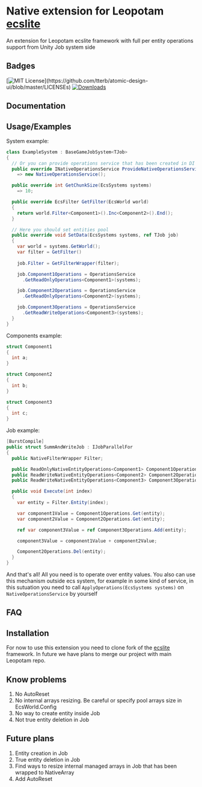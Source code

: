 
# Native extension for Leopotam [ecslite](https://github.com/Leopotam/ecslite)

An extension for Leopotam ecslite framework with full per entity operations support from Unity Job system side


## Badges
[![MIT License](https://img.shields.io/apm/l/atomic-design-ui.svg?)](https://github.com/tterb/atomic-design-ui/blob/master/LICENSEs)
[![Downloads](https://img.shields.io/github/downloads/odingamesdev/native-ecslite/total.svg)](https://github.com/odingamesdev/native-ecslite/releases)
## Documentation

## Usage/Examples

System example:
```csharp
class ExampleSystem : BaseGameJobSystem<TJob> 
{
  // Or you can provide operations service that has been created in DI container
  public override INativeOperationsService ProvideNativeOperationsService()
    => new NativeOperationsService();

  public override int GetChunkSize(EcsSystems systems)
    => 10;

  public override EcsFilter GetFilter(EcsWorld world) 
  {
    return world.Filter<Component1>().Inc<Component2>().End();
  }

  // Here you should set entities pool
  public override void SetData(EcsSystems systems, ref TJob job) 
  {
    var world = systems.GetWorld();
    var filter = GetFilter()
    
    job.Filter = GetFilterWrapper(filter);

    job.Component1Operations = OperationsService
      .GetReadOnlyOperations<Component1>(systems);

    job.Component2Operations = OperationsService
      .GetReadOnlyOperations<Component2>(systems); 

    job.Component3Operations = OperationsService
      .GetReadWriteOperations<Component3>(systems);
  }
}
```
Components example:
```csharp
struct Component1
{
  int a;
}

struct Component2 
{
  int b;
}

struct Component3 
{
  int c;
}
```
Job example:
```csharp
[BurstCompile]
public struct SummAndWriteJob : IJobParallelFor
{
  public NativeFilterWrapper Filter;

  public ReadOnlyNativeEntityOperations<Component1> Component1Operations;
  public ReadWriteNativeEntityOperations<Component2> Component2Operations;
  public ReadWriteNativeEntityOperations<Component3> Component3Operations;

  public void Execute(int index) 
  {
    var entity = Filter.Entity(index);

    var component1Value = Component1Operations.Get(entity);
    var component2Value = Component2Operations.Get(entity);

    ref var component3Value = ref Component3Operations.Add(entity);

    component3Value = component1Value + component2Value;

    Component2Operations.Del(entity);
  }
}
```
And that's all! All you need is to operate over entity values.
You also can use this mechanism outside ecs system, for example in some kind of service, in this sutuation you need to call `ApplyOperations(EcsSystems systems)` on `NativeOperationsService` by yourself

## FAQ

## Installation

For now to use this extension you need to clone fork of the [ecslite](https://github.com/odingamesdev/ecslite) framework. In future we have plans to merge our project with main Leopotam repo.

## Know problems
1. No AutoReset
2. No internal arrays resizing. Be careful or specify pool arrays size in EcsWorld.Config
3. No way to create entity inside Job
4. Not true entity deletion in Job

## Future plans

1. Entity creation in Job
2. True entity deletion in Job
3. Find ways to resize internal managed arrays in Job that has been wrapped to NativeArray
4. Add AutoReset 
